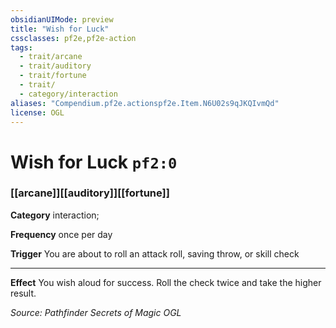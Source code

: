 ```yaml
---
obsidianUIMode: preview
title: "Wish for Luck"
cssclasses: pf2e,pf2e-action
tags:
  - trait/arcane
  - trait/auditory
  - trait/fortune
  - trait/
  - category/interaction
aliases: "Compendium.pf2e.actionspf2e.Item.N6U02s9qJKQIvmQd"
license: OGL
---
```

# Wish for Luck `pf2:0`

### [[arcane]][[auditory]][[fortune]]

**Category** interaction; 




**Frequency** once per day

**Trigger** You are about to roll an attack roll, saving throw, or skill check

* * *

**Effect** You wish aloud for success. Roll the check twice and take the higher result.

*Source: Pathfinder Secrets of Magic*
*OGL*